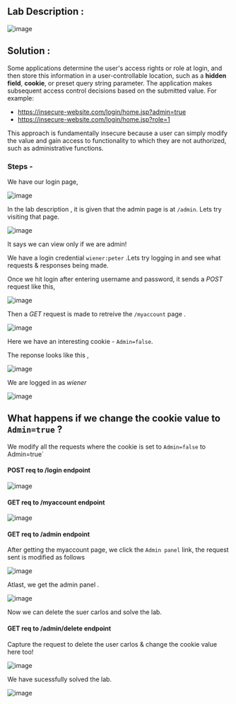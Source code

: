 ## Lab Description :

![image](https://github.com/sh3bu/Portswigger_labs/assets/67383098/5865cf0d-18fb-4c8f-8dea-f3bcf53c6537)


## Solution :

Some applications determine the user's access rights or role at login, and then store this information in a user-controllable location, such as a **hidden field**, **cookie**, or preset query string parameter. The application makes subsequent access control decisions based on the submitted value. For example:

- https://insecure-website.com/login/home.jsp?admin=true
- https://insecure-website.com/login/home.jsp?role=1

This approach is fundamentally insecure because a user can simply modify the value and gain access to functionality to which they are not authorized, such as administrative functions.

### Steps -

We have our login page,

![image](https://github.com/sh3bu/Portswigger_labs/assets/67383098/90554f90-9edf-4fcf-9882-79457e4aa808)


In the lab description , it is given that the admin page is at `/admin`. Lets try visiting that page.

![image](https://github.com/sh3bu/Portswigger_labs/assets/67383098/b17f5070-267e-4d27-b42c-70fb406cc9b7)

It says we can view only if we are admin!

We have a login credential `wiener:peter` .Lets try logging in and see what requests & responses being made.

Once we hit login after entering username and password, it sends a *POST* request like this,

![image](https://github.com/sh3bu/Portswigger_labs/assets/67383098/764de774-11f2-4190-8afd-dd5d53def796)

Then a *GET* request is made to retreive the `/myaccount` page .

![image](https://github.com/sh3bu/Portswigger_labs/assets/67383098/cf2ec79f-a4f6-4338-b176-df63982855f6)

Here we have an interesting cookie - `Admin=false`.

The reponse looks like this ,

![image](https://github.com/sh3bu/Portswigger_labs/assets/67383098/6dab0448-ed2a-4059-9c8f-75cee9250a17)

We are logged in as *wiener* 


![image](https://github.com/sh3bu/Portswigger_labs/assets/67383098/3c891294-4036-4f00-b5f4-da0982fa05cc)


## What happens if we change the cookie value to `Admin=true` ?

We modify all the requests where the cookie is set to `Admin=false` to Admin=true`

#### POST req to /login endpoint

![image](https://github.com/sh3bu/Portswigger_labs/assets/67383098/65389e2c-e676-4c9e-8e97-66f896c92a08)

#### GET req to /myaccount endpoint

![image](https://github.com/sh3bu/Portswigger_labs/assets/67383098/221f359b-9d25-4563-bcd1-dd6785912bf6)

#### GET req to /admin endpoint

After getting the myaccount page, we click the `Admin panel` link, the request sent is modified as follows

![image](https://github.com/sh3bu/Portswigger_labs/assets/67383098/c8976c16-6f51-4ef4-b853-720853017adb)

Atlast, we get the admin panel .

![image](https://github.com/sh3bu/Portswigger_labs/assets/67383098/af5fde08-3449-42eb-b3b3-534043100a67)

Now we can delete the suer carlos and solve the lab.

#### GET req to /admin/delete endpoint

Capture the request to delete the user carlos & change the cookie value here too!

![image](https://github.com/sh3bu/Portswigger_labs/assets/67383098/220746d8-5a4f-46a5-8ea9-6531f5641de0)

We have sucessfully solved the lab.

![image](https://github.com/sh3bu/Portswigger_labs/assets/67383098/acb7ae4a-a827-4f99-89ae-5895dd0f8da6)










